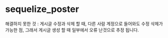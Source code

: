 # sequelize_poster

해결하지 못한 것 : 게시글 수정과 삭제 할 때, 다른 사람 계정으로 들어와도 수정 삭제가 가능한 점, 그래서 게시글 생성 할 때 일부에서 오류 난것으로 추정 됩니다.
